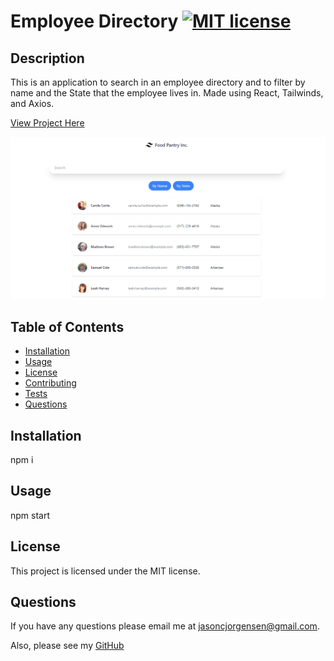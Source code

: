 
  # Employee Directory [![MIT license](https://img.shields.io/badge/License-MIT-blue.svg)](https://lbesson.mit-license.org/)

  
  ## Description
  This is an application to search in an employee directory and to filter by name and the State that the employee lives in. Made using React, Tailwinds, and Axios.  

  [View Project Here](https://jason-jorgensen.github.io/EmployeeDirectory/)


<img src="./public/Capture.PNG">



  ## Table of Contents

  * [Installation](#installation)
  * [Usage](#usage)
  * [License](#license)
  * [Contributing](#contributing)
  * [Tests](#tests)
  * [Questions](#questions)

  ## Installation

  npm i

  ## Usage

  npm start

  ## License

  This project is licensed under the MIT license.


  ## Questions
  If you have any questions please email me at jasoncjorgensen@gmail.com.

  Also, please see my [GitHub](https://github.com/Jason-Jorgensen)
